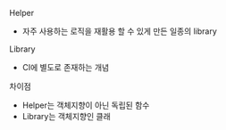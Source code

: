 Helper
- 자주 사용하는 로직을 재활용 할 수 있게 만든 일종의 library

Library
- CI에 별도로 존재하는 개념

차이점
- Helper는 객체지향이 아닌 독립된 함수
- Library는 객체지향인 클래
